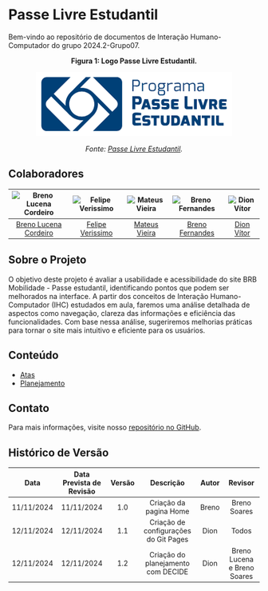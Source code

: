 # Passe Livre Estudantil

Bem-vindo ao repositório de documentos de Interação Humano-Computador do grupo 2024.2-Grupo07.

<p align="center"><b>Figura 1: Logo Passe Livre Estudantil.</b></p>

<p align="center">
    <img src="assets/passeLivreEstudantilintroducao.png" alt="Logo Passe Livre Estudantil">
</p>

<p align="center"><i>Fonte: <a href="https://www.passelivrers.com.br/">Passe Livre Estudantil</a>.</i></p>


## Colaboradores

| ![Breno Lucena Cordeiro](https://avatars.githubusercontent.com/u/82223777?v=4) | ![Felipe Verissimo](https://avatars.githubusercontent.com/u/101402657?v=4) | ![Mateus Vieira](https://avatars.githubusercontent.com/u/61623585?v=4) | ![Breno Fernandes](https://avatars.githubusercontent.com/u/132412607?v=4) | ![Dion Vítor](https://avatars.githubusercontent.com/u/71671413?v=4) |
| :----------------------------------------------------------------------------: | :------------------------------------------------------------------------: | :--------------------------------------------------------------------: | :-----------------------------------------------------------------------: | :-----------------------------------------------------------------: |
|             [Breno Lucena Cordeiro](https://github.com/BrenoLUCO)              |             [Felipe Verissimo](https://github.com/verissimoo)              |               [Mateus Vieira](https://github.com/matix0)               |              [Breno Fernandes](https://github.com/Brenofrds)              |             [Dion Vítor](https://github.com/DionVitor)              |

## Sobre o Projeto

O objetivo deste projeto é avaliar a usabilidade e acessibilidade do site BRB Mobilidade - Passe estudantil, identificando pontos que podem ser melhorados na interface. A partir dos conceitos de Interação Humano-Computador (IHC) estudados em aula, faremos uma análise detalhada de aspectos como navegação, clareza das informações e eficiência das funcionalidades. Com base nessa análise, sugeriremos melhorias práticas para tornar o site mais intuitivo e eficiente para os usuários.

## Conteúdo

- [Atas](./atas/ata-1.md)
- [Planejamento](./planejamento/cronograma.md)

## Contato

Para mais informações, visite nosso [repositório no GitHub](https://github.com/Interacao-Humano-Computador/2024.2-Grupo07).

## Histórico de Versão

|Data|Data Prevista de Revisão|Versão|Descrição|Autor|Revisor|
| :----------: |:-----------:| :------: | :-----------: | :---------: |:---------: |
|11/11/2024|11/11/2024|1.0|Criação da pagina Home|Breno| Breno Soares|
|12/11/2024|12/11/2024|1.1|Criação de configurações do Git Pages |Dion| Todos|
|12/11/2024|12/11/2024|1.2|Criação do planejamento com DECIDE |Dion| Breno Lucena e Breno Soares|
